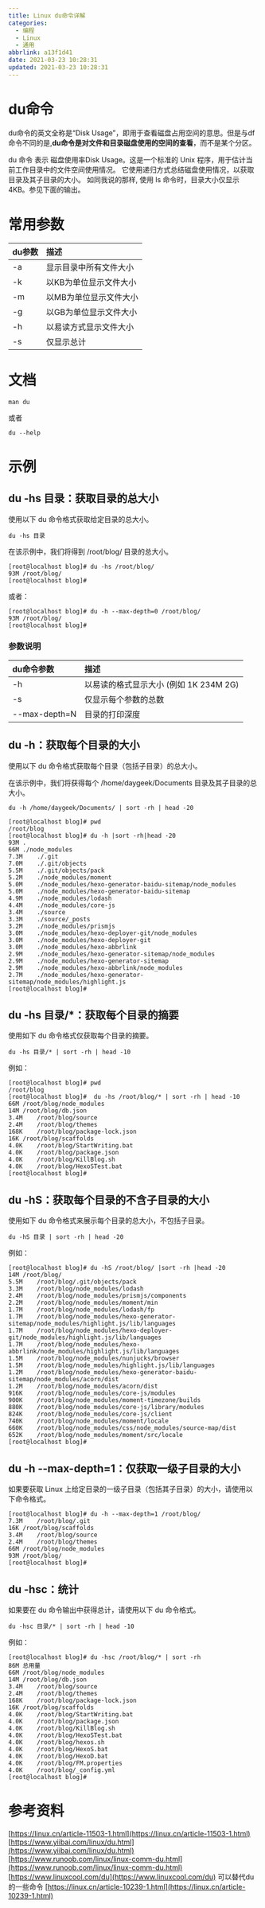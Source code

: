 ```yaml
---
title: Linux du命令详解
categories:
  - 编程
  - Linux
  - 通用
abbrlink: a13f1d41
date: 2021-03-23 10:28:31
updated: 2021-03-23 10:28:31
---
```

# du命令
du命令的英文全称是“Disk Usage”，即用于查看磁盘占用空间的意思。但是与df命令不同的是,**du命令是对文件和目录磁盘使用的空间的查看**，而不是某个分区。

du 命令 表示 磁盘使用率Disk Usage。这是一个标准的 Unix 程序，用于估计当前工作目录中的文件空间使用情况。
它使用递归方式总结磁盘使用情况，以获取目录及其子目录的大小。
如同我说的那样, 使用 ls 命令时，目录大小仅显示 4KB。参见下面的输出。

# 常用参数

|du参数|描述|
|:---|:---|
|-a|显示目录中所有文件大小|
|-k|以KB为单位显示文件大小|
|-m|以MB为单位显示文件大小|
|-g|以GB为单位显示文件大小|
|-h|以易读方式显示文件大小|
|-s|仅显示总计|

# 文档
```
man du
```
或者
```
du --help
```
# 示例
## du -hs 目录：获取目录的总大小
使用以下 du 命令格式获取给定目录的总大小。
```
du -hs 目录
```
在该示例中，我们将得到 /root/blog/ 目录的总大小。
```
[root@localhost blog]# du -hs /root/blog/
93M	/root/blog/
[root@localhost blog]#
```
或者：
```
[root@localhost blog]# du -h --max-depth=0 /root/blog/
93M	/root/blog/
[root@localhost blog]# 
```
### 参数说明

|du命令参数|描述|
|:---|:---|
|-h|以易读的格式显示大小 (例如 1K 234M 2G)|
|-s|仅显示每个参数的总数|
|--max-depth=N|目录的打印深度|


## du -h：获取每个目录的大小
使用以下 du 命令格式获取每个目录（包括子目录）的总大小。

在该示例中，我们将获得每个 /home/daygeek/Documents 目录及其子目录的总大小。
```
du -h /home/daygeek/Documents/ | sort -rh | head -20
```
```
[root@localhost blog]# pwd
/root/blog
[root@localhost blog]# du -h |sort -rh|head -20
93M	.
66M	./node_modules
7.3M	./.git
7.0M	./.git/objects
5.5M	./.git/objects/pack
5.2M	./node_modules/moment
5.0M	./node_modules/hexo-generator-baidu-sitemap/node_modules
5.0M	./node_modules/hexo-generator-baidu-sitemap
4.9M	./node_modules/lodash
4.4M	./node_modules/core-js
3.4M	./source
3.3M	./source/_posts
3.2M	./node_modules/prismjs
3.0M	./node_modules/hexo-deployer-git/node_modules
3.0M	./node_modules/hexo-deployer-git
3.0M	./node_modules/hexo-abbrlink
2.9M	./node_modules/hexo-generator-sitemap/node_modules
2.9M	./node_modules/hexo-generator-sitemap
2.9M	./node_modules/hexo-abbrlink/node_modules
2.7M	./node_modules/hexo-generator-sitemap/node_modules/highlight.js
[root@localhost blog]# 
```
## du -hs 目录/*：获取每个目录的摘要
使用如下 du 命令格式仅获取每个目录的摘要。
```
du -hs 目录/* | sort -rh | head -10
```
例如：
```
[root@localhost blog]# pwd
/root/blog
[root@localhost blog]#  du -hs /root/blog/* | sort -rh | head -10
66M	/root/blog/node_modules
14M	/root/blog/db.json
3.4M	/root/blog/source
2.4M	/root/blog/themes
168K	/root/blog/package-lock.json
16K	/root/blog/scaffolds
4.0K	/root/blog/StartWriting.bat
4.0K	/root/blog/package.json
4.0K	/root/blog/KillBlog.sh
4.0K	/root/blog/HexoSTest.bat
[root@localhost blog]# 
```

## du -hS：获取每个目录的不含子目录的大小
使用如下 du 命令格式来展示每个目录的总大小，不包括子目录。
```
du -hS 目录 | sort -rh | head -20
```
例如：
```
[root@localhost blog]# du -hS /root/blog/ |sort -rh |head -20
14M	/root/blog/
5.5M	/root/blog/.git/objects/pack
3.3M	/root/blog/node_modules/lodash
2.4M	/root/blog/node_modules/prismjs/components
2.2M	/root/blog/node_modules/moment/min
1.7M	/root/blog/node_modules/lodash/fp
1.7M	/root/blog/node_modules/hexo-generator-sitemap/node_modules/highlight.js/lib/languages
1.7M	/root/blog/node_modules/hexo-deployer-git/node_modules/highlight.js/lib/languages
1.7M	/root/blog/node_modules/hexo-abbrlink/node_modules/highlight.js/lib/languages
1.5M	/root/blog/node_modules/nunjucks/browser
1.5M	/root/blog/node_modules/highlight.js/lib/languages
1.2M	/root/blog/node_modules/hexo-generator-baidu-sitemap/node_modules/acorn/dist
1.2M	/root/blog/node_modules/acorn/dist
916K	/root/blog/node_modules/core-js/modules
900K	/root/blog/node_modules/moment-timezone/builds
880K	/root/blog/node_modules/core-js/library/modules
824K	/root/blog/node_modules/core-js/client
740K	/root/blog/node_modules/moment/locale
660K	/root/blog/node_modules/css/node_modules/source-map/dist
652K	/root/blog/node_modules/moment/src/locale
[root@localhost blog]#
```
## du -h --max-depth=1：仅获取一级子目录的大小
如果要获取 Linux 上给定目录的一级子目录（包括其子目录）的大小，请使用以下命令格式。
```
[root@localhost blog]# du -h --max-depth=1 /root/blog/
7.3M	/root/blog/.git
16K	/root/blog/scaffolds
3.4M	/root/blog/source
2.4M	/root/blog/themes
66M	/root/blog/node_modules
93M	/root/blog/
[root@localhost blog]#
```
## du -hsc：统计
如果要在 du 命令输出中获得总计，请使用以下 du 命令格式。
```
du -hsc 目录/* | sort -rh | head -10
```
例如：
```
[root@localhost blog]# du -hsc /root/blog/* | sort -rh
86M	总用量
66M	/root/blog/node_modules
14M	/root/blog/db.json
3.4M	/root/blog/source
2.4M	/root/blog/themes
168K	/root/blog/package-lock.json
16K	/root/blog/scaffolds
4.0K	/root/blog/StartWriting.bat
4.0K	/root/blog/package.json
4.0K	/root/blog/KillBlog.sh
4.0K	/root/blog/HexoSTest.bat
4.0K	/root/blog/hexos.sh
4.0K	/root/blog/HexoS.bat
4.0K	/root/blog/HexoD.bat
4.0K	/root/blog/FM.properties
4.0K	/root/blog/_config.yml
[root@localhost blog]# 
```

# 参考资料
[https://linux.cn/article-11503-1.html](https://linux.cn/article-11503-1.html)
[https://www.yiibai.com/linux/du.html](https://www.yiibai.com/linux/du.html)
[https://www.runoob.com/linux/linux-comm-du.html](https://www.runoob.com/linux/linux-comm-du.html)
[https://www.linuxcool.com/du](https://www.linuxcool.com/du)
可以替代du的一些命令
[https://linux.cn/article-10239-1.html](https://linux.cn/article-10239-1.html)